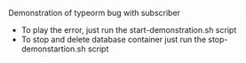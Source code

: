 Demonstration of typeorm bug with subscriber

- To play the error, just run the start-demonstration.sh script
- To stop and delete database container just run the stop-demonstartion.sh script
